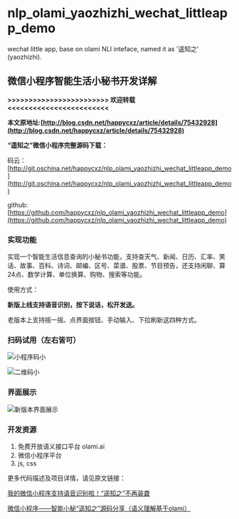 # nlp_olami_yaozhizhi_wechat_littleapp_demo
wechat little app, base on olami NLI inteface, named it as '遥知之' (yaozhizhi).


## 微信小程序智能生活小秘书开发详解


**>>>>>>>>>>>>>>>>>>>>>>>> 欢迎转载 <<<<<<<<<<<<<<<<<<<<<<<<**

**本文原地址:[http://blog.csdn.net/happycxz/article/details/75432928](http://blog.csdn.net/happycxz/article/details/75432928)**

**“遥知之”微信小程序完整源码下载：**

码云：[http://git.oschina.net/happycxz/nlp_olami_yaozhizhi_wechat_littleapp_demo](http://git.oschina.net/happycxz/nlp_olami_yaozhizhi_wechat_littleapp_demo)

github: [https://github.com/happycxz/nlp_olami_yaozhizhi_wechat_littleapp_demo](https://github.com/happycxz/nlp_olami_yaozhizhi_wechat_littleapp_demo)

### 实现功能

实现一个智能生活信息查询的小秘书功能，支持查天气、新闻、日历、汇率、笑话、故事、百科、诗词、邮编、区号、菜谱、股票、节目预告，还支持闲聊、算24点、数学计算、单位换算、购物、搜索等功能。

使用方式：

**新版上线支持语音识别，按下说话，松开发送。** 

老版本上支持摇一摇、点界面按钮、手动输入、下拉刷新这四种方式。

### 扫码试用（左右皆可）

![小程序码小](http://img.blog.csdn.net/20170720103514998?watermark/2/text/aHR0cDovL2Jsb2cuY3Nkbi5uZXQvaGFwcHljeHo=/font/5a6L5L2T/fontsize/400/fill/I0JBQkFCMA==/dissolve/70/gravity/SouthEast) 

![二维码小](http://img.blog.csdn.net/20170720103917321?watermark/2/text/aHR0cDovL2Jsb2cuY3Nkbi5uZXQvaGFwcHljeHo=/font/5a6L5L2T/fontsize/400/fill/I0JBQkFCMA==/dissolve/70/gravity/SouthEast)

### 界面展示

![新版本界面展示](http://img.blog.csdn.net/20170919112113110?watermark/2/text/aHR0cDovL2Jsb2cuY3Nkbi5uZXQvaGFwcHljeHo=/font/5a6L5L2T/fontsize/400/fill/I0JBQkFCMA==/dissolve/70/gravity/SouthEast)


### 开发资源
1. 免费开放语义接口平台 olami.ai
2. 微信小程序平台
3. js, css

更多代码描述及项目详情，请见原文链接：

[我的微信小程序支持语音识别啦！“遥知之”不再装聋](http://blog.csdn.net/happycxz/article/details/78024986)

[微信小程序——智能小秘“遥知之”源码分享（语义理解基于olami）](http://blog.csdn.net/happycxz/article/details/75432928)






